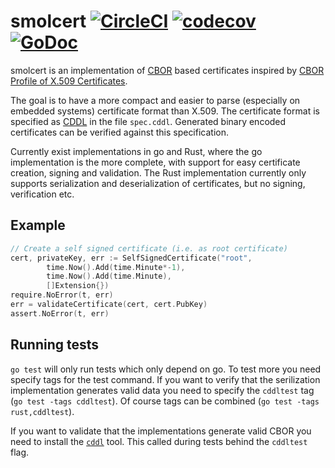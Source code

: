 # smolcert  [![CircleCI](https://circleci.com/gh/smolcert/smolcert-go.svg?style=svg)](https://circleci.com/gh/smolcert/smolcert-go) [![codecov](https://codecov.io/gh/connctd/smolcert/branch/master/graph/badge.svg)](https://codecov.io/gh/connctd/smolcert) [![GoDoc](https://godoc.org/github.com/smolcert/smolcert-go?status.svg)](https://godoc.org/github.com/smolcert/smolcert-go)

smolcert is an implementation of [CBOR](https://cbor.io) based certificates inspired by
[CBOR Profile of X.509 Certificates](https://tools.ietf.org/id/draft-raza-ace-cbor-certificates-00.html).

The goal is to have a more compact and easier to parse (especially on embedded systems) certificate format
than X.509. The certificate format is specified as [CDDL](https://tools.ietf.org/html/rfc8610) in the file
`spec.cddl`. Generated binary encoded certificates can be verified against this specification.

Currently exist implementations in go and Rust, where the go implementation is the more complete,
with support for easy certificate creation, signing and validation. The Rust implementation currently
only supports serialization and deserialization of certificates, but no signing, verification etc.

## Example

```go
// Create a self signed certificate (i.e. as root certificate)
cert, privateKey, err := SelfSignedCertificate("root",
		time.Now().Add(time.Minute*-1),
		time.Now().Add(time.Minute),
		[]Extension{})
require.NoError(t, err)
err = validateCertificate(cert, cert.PubKey)
assert.NoError(t, err)
```

## Running tests

`go test` will only run tests which only depend on go. To test more you need specify tags for the test
command. If you want to verify that the serilization
implementation generates valid data you need to specify the `cddltest` tag (`go test -tags cddltest`).
Of course tags can be combined (`go test -tags rust,cddltest`).

If you want to validate that the implementations generate valid CBOR you need to install the
[`cddl`](https://rubygems.org/gems/cddl/versions/0.8.5?locale=de) tool.  This called during
tests behind the `cddltest` flag.

